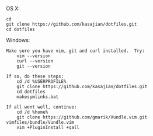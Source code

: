 OS X:

    cd
    git clone https://github.com/kasajian/dotfiles.git
    cd dotfiles

Windows:

    Make sure you have vim, git and curl installed.  Try:
        vim --version
        curl --version
        git --version

    If so, do these steps:
        cd /d %USERPROFILE%
        git clone https://github.com/kasajian/dotfiles.git
        cd dotfiles
        makesymlinks.bat
    
    If all went well, continue:
        cd /d %home%
        git clone https://github.com/gmarik/Vundle.vim.git vimfiles/bundle/Vundle.vim
        vim +PluginInstall +qall    
    

